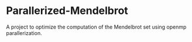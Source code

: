 # Parallerized-Mendelbrot
A project to optimize the computation of the Mendelbrot set using openmp parallerization.
